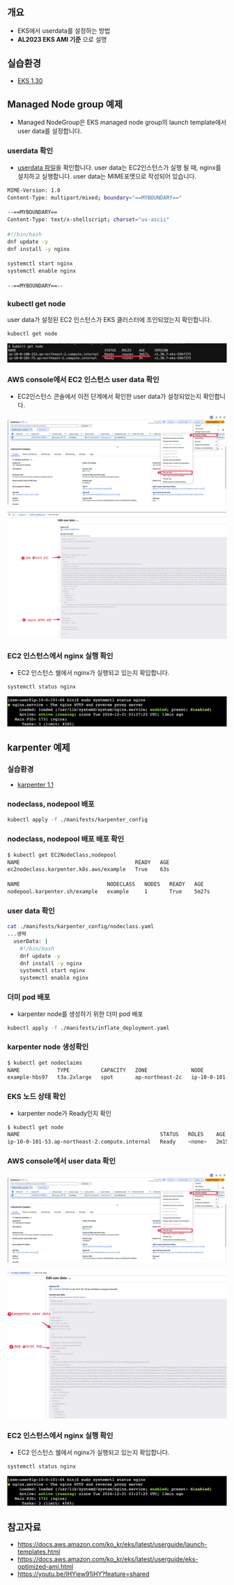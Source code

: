 ## 개요
* EKS에서 userdata를 설정하는 방법
* **AL2023 EKS AMI 기준** 으로 설명

## 실습환경
* [EKS 1.30](./terraform/)

## Managed Node group 예제

* Managed NodeGroup은 EKS managed node group의 launch template에서 user data를 설정합니다.

### userdata 확인

* [userdata 파일](./terraform/userdata.tpl)을 확인합니다. user data는 EC2인스턴스가 실행 될 때, nginx를 설치하고 실행합니다. user data는 MIME포맷으로 작성되어 있습니다.

```sh
MIME-Version: 1.0
Content-Type: multipart/mixed; boundary="==MYBOUNDARY=="

--==MYBOUNDARY==
Content-Type: text/x-shellscript; charset="us-ascii"

#!/bin/bash
dnf update -y
dnf install -y nginx

systemctl start nginx
systemctl enable nginx

--==MYBOUNDARY==--
```

### kubectl get node

user data가 설정된 EC2 인스턴스가 EKS 클러스터에 조인되었는지 확인합니다.

```sh
kubectl get node
```

![](./imgs/kubectl_get_node.png)

### AWS console에서 EC2 인스턴스 user data 확인

* EC2인스턴스 콘솔에서 이전 단계에서 확인한 user data가 설정되었는지 확인합니다.

![](./imgs/userdata_1.png)

![](./imgs/userdata_2.png)

### EC2 인스턴스에서 nginx 실행 확인

* EC2 인스턴스 쉘에서 nginx가 실행되고 있는지 확입합니다.

```sh
systemctl status nginx
```

![](./imgs/nginx.png)

## karpenter 예제

### 실습환경

* [karpenter 1.1](./helmfile.md)

### nodeclass, nodepool 배포

```sh
kubectl apply -f ./manifests/karpenter_config
```

### nodeclass, nodepool 배포 배포 확인

```sh
$ kubectl get EC2NodeClass,nodepool
NAME                                     READY   AGE
ec2nodeclass.karpenter.k8s.aws/example   True    63s

NAME                            NODECLASS   NODES   READY   AGE
nodepool.karpenter.sh/example   example     1       True    5m27s
```

### user data 확인

```sh
cat ./manifests/karpenter_config/nodeclass.yaml
...생략
  userData: |
    #!/bin/bash
    dnf update -y
    dnf install -y nginx
    systemctl start nginx
    systemctl enable nginx
```

### 더미 pod 배포

* karpenter node를 생성하기 위한 더미 pod 배포

```sh
kubectl apply -f ./manifests/inflate_deployment.yaml
```

### karpenter node 생성확인

```sh
$ kubectl get nodeclaims
NAME            TYPE          CAPACITY   ZONE              NODE                                             READY   AGE
example-hbs97   t3a.2xlarge   spot       ap-northeast-2c   ip-10-0-101-53.ap-northeast-2.compute.internal   True    2m44s
```

### EKS 노드 상태 확인

* karpenter node가 Ready인지 확인

```sh
$ kubectl get node
NAME                                             STATUS   ROLES    AGE     VERSION
ip-10-0-101-53.ap-northeast-2.compute.internal   Ready    <none>   2m15s   v1.30.6-eks-94953ac
```

### AWS console에서 user data 확인

![](./imgs/userdata_1.png)

![](./imgs/karpenter_userdata.png)

### EC2 인스턴스에서 nginx 실행 확인

* EC2 인스턴스 쉘에서 nginx가 실행되고 있는지 확입합니다.

```sh
systemctl status nginx
```

![](./imgs/nginx.png)

## 참고자료
* https://docs.aws.amazon.com/ko_kr/eks/latest/userguide/launch-templates.html
* https://docs.aws.amazon.com/ko_kr/eks/latest/userguide/eks-optimized-ami.html
* https://youtu.be/lHYiew91iHY?feature=shared
